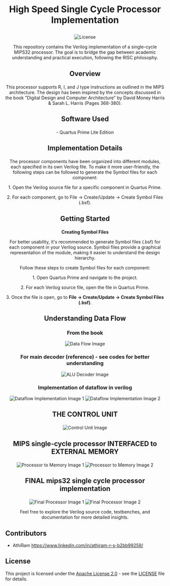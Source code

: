 # <p align="center">High Speed Single Cycle Processor Implementation</p>
<p align="center">
  <img src="https://img.shields.io/badge/License-Apache_2.0-blue.svg" alt="License">
</p>

<p align="center">
  This repository contains the Verilog implementation of a single-cycle MIPS32 processor. The goal is to bridge the gap between academic understanding and practical execution, following the RISC philosophy.
</p>

## <p align="center">Overview</p>

<p align="center">
  This processor supports R, I, and J type instructions as outlined in the MIPS architecture. The design has been inspired by the concepts discussed in the book "Digital Design and Computer Architecture" by David Money Harris & Sarah L. Harris (Pages 368-380).
</p>

## <p align="center">Software Used</p>

<p align="center">
  - Quartus Prime Lite Edition
</p>

## <p align="center">Implementation Details</p>

<p align="center">
  The processor components have been organized into different modules, each specified in its own Verilog file. To make it more user-friendly, the following steps can be followed to generate the Symbol files for each component:
</p>

<p align="center">
  1. Open the Verilog source file for a specific component in Quartus Prime.
</p>

<p align="center">
  2. For each component, go to File -> Create/Update -> Create Symbol Files (.bsf).
</p>

## <p align="center">Getting Started</p>

<p align="center">
  <b>Creating Symbol Files</b>
</p>

<p align="center">
  For better usability, it's recommended to generate Symbol files (.bsf) for each component in your Verilog source. Symbol files provide a graphical representation of the module, making it easier to understand the design hierarchy.
</p>

<p align="center">
  Follow these steps to create Symbol files for each component:
</p>

<p align="center">
  1. Open Quartus Prime and navigate to the project.
</p>

<p align="center">
  2. For each Verilog source file, open the file in Quartus Prime.
</p>

<p align="center">
  3. Once the file is open, go to <b>File -> Create/Update -> Create Symbol Files (.bsf)</b>.
</p>

## <p align="center">Understanding Data Flow</p>

### <p align="center">From the book</p>
<p align="center">
  <img src="https://github.com/ARX-0/mips32-processor/assets/143102635/f52a988a-8784-4873-81d3-2e91dc20b970" alt="Data Flow Image">
</p>

### <p align="center">For main decoder (reference) - see codes for better understanding</p>
<p align="center">
  <img src="https://github.com/ARX-0/mips32-processor/assets/143102635/d104a01d-52fc-41e3-a31c-1078ec85d3e4" alt="ALU Decoder Image">
</p>

### <p align="center">Implementation of dataflow in verilog</p>
<p align="center">
  <img src="https://github.com/ARX-0/mips32-processor/assets/143102635/12c9bee5-9cf1-4623-912b-33c61e2c4d96" alt="Dataflow Implementation Image 1">
  <img src="https://github.com/ARX-0/mips32-processor/assets/143102635/6653a80c-89ea-4e0d-ab0d-907754afc5e4" alt="Dataflow Implementation Image 2">
</p>

## <p align="center">THE CONTROL UNIT</p>

<p align="center">
  <img src="https://github.com/ARX-0/mips32-processor/assets/143102635/f5fd862d-9642-40fa-a366-3254ee6ecabf" alt="Control Unit Image">
</p>

## <p align="center">MIPS single-cycle processor INTERFACED to EXTERNAL MEMORY</p>

<p align="center">
  <img src="https://github.com/ARX-0/mips32-processor/assets/143102635/8f137d3a-4433-4a9f-a720-645060b84b17" alt="Processor to Memory Image 1">
  <img src="https://github.com/ARX-0/mips32-processor/assets/143102635/97dd298e-825d-4678-9416-bae21e1b7df3" alt="Processor to Memory Image 2">
</p>

## <p align="center">FINAL mips32 single cycle processor implementation</p>

<p align="center">
  <img src="https://github.com/ARX-0/mips32-processor/assets/143102635/c81cbe48-b724-48aa-98c4-e81d105d749d" alt="Final Processor Image 1">
  <img src="https://github.com/ARX-0/mips32-processor/assets/143102635/e5a18af3-71cb-43c2-bb09-6c0be2c13d9a" alt="Final Processor Image 2">
</p>

<p align="center">
  Feel free to explore the Verilog source code, testbenches, and documentation for more detailed insights.
</p>

## Contributors

  - AthiRam  <https://www.linkedin.com/in/athiram-r-s-b2bb99259/>


## License

  This project is licensed under the <a href="LICENSE">Apache License 2.0</a> - see the <a href="LICENSE">LICENSE</a> file for details.

